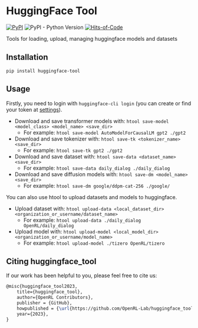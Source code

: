 # HuggingFace Tool

[![PyPI](https://img.shields.io/pypi/v/huggingface-tool)](https://pypi.org/project/huggingface-tool/)
![PyPI - Python Version](https://img.shields.io/pypi/pyversions/huggingface-tool)
[![Hits-of-Code](https://hitsofcode.com/github/OpenRL-Lab/huggingface_tool?branch=main)](https://hitsofcode.com/github/OpenRL-Lab/huggingface_tool/view?branch=main)

Tools for loading, upload, managing huggingface models and datasets


## Installation

`pip install huggingface-tool`

## Usage

Firstly, you need to login with `huggingface-cli login` (you can create or find your token at [settings](https://huggingface.co/settings/tokens)).

- Download and save transformer models with: `htool save-model <model_class> <model_name> <save_dir>`
  - For example: `htool save-model AutoModelForCausalLM gpt2 ./gpt2`
- Download and save tokenizer with: `htool save-tk <tokenizer_name> <save_dir>`
  - For example: `htool save-tk gpt2 ./gpt2 `
- Download and save dataset with: `htool save-data <dataset_name> <save_dir>`
  - For example: `htool save-data daily_dialog ./daily_dialog`
- Download and save diffusion models with: `htool save-dm <model_name> <save_dir>`
  - For example: `htool save-dm google/ddpm-cat-256 ./google/`

You can also use htool to upload datasets and models to huggingface.

- Upload dataset with: `htool upload-data <local_dataset_dir> <organization_or_username/dataset_name>`
  - For example: `htool upload-data ./daily_dialog OpenRL/daily_dialog`
- Upload model with: `htool upload-model <local_model_dir> <organization_or_username/model_name>`
  - For example: `htool upload-model ./tizero OpenRL/tizero`


## Citing huggingface_tool

If our work has been helpful to you, please feel free to cite us:
```latex
@misc{huggingface_tool2023,
    title={huggingface_tool},
    author={OpenRL Contributors},
    publisher = {GitHub},
    howpublished = {\url{https://github.com/OpenRL-Lab/huggingface_tool}},
    year={2023},
}
```

